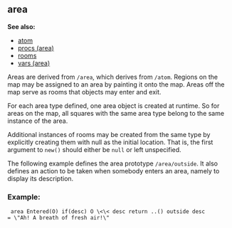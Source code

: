 ## area
**See also:**
*   [atom](/ref/atom.md) 
*   [procs (area)](/ref/area/proc.md) 
*   [rooms](/ref/area/room.md) 
*   [vars (area)](/ref/area/var.md) 

Areas are derived from `/area`, which derives from `/atom`.
Regions on the map may be assigned to an area by painting it onto the
map. Areas off the map serve as rooms that objects may enter and exit.


For each area type defined, one area object is created at
runtime. So for areas on the map, all squares with the same area type
belong to the same instance of the area. 

Additional instances
of rooms may be created from the same type by explicitly creating them
with null as the initial location. That is, the first argument to
`new()` should either be `null` or left unspecified. 

The
following example defines the area prototype `/area/outside`. It also
defines an action to be taken when somebody enters an area, namely to
display its description.
### Example:

```
 area Entered(O) if(desc) O \<\< desc return ..() outside desc
= \"Ah! A breath of fresh air!\" 
```
